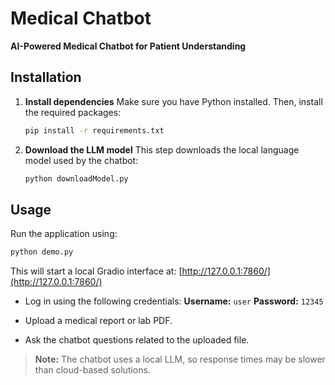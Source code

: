 # Medical Chatbot

**AI-Powered Medical Chatbot for Patient Understanding**

## Installation

1. **Install dependencies**
   Make sure you have Python installed. Then, install the required packages:

   ```bash
   pip install -r requirements.txt
   ```

2. **Download the LLM model**
   This step downloads the local language model used by the chatbot:

   ```bash
   python downloadModel.py
   ```

## Usage

Run the application using:

```bash
python demo.py
```

This will start a local Gradio interface at:
[http://127.0.0.1:7860/](http://127.0.0.1:7860/)

* Log in using the following credentials:
  **Username:** `user`
  **Password:** `12345`

* Upload a medical report or lab PDF.

* Ask the chatbot questions related to the uploaded file.

> **Note:**
> The chatbot uses a local LLM, so response times may be slower than cloud-based solutions.
